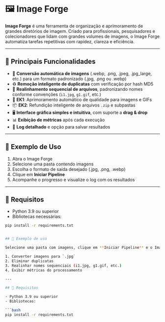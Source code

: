 # 🖼️ Image Forge

**Image Forge** é uma ferramenta de organização e aprimoramento de grandes diretórios de imagem. Criado para profissionais, pesquisadores e colecionadores que lidam com grandes volumes de imagens, o Image Forge automatiza tarefas repetitivas com rapidez, clareza e eficiência.

---

## 🚀 Principais Funcionalidades

- 🔄 **Conversão automática de imagens** (.webp, .png, .jpeg, .jpg_large, etc.) para um formato padronizado (.jpg, .png ou .webp)
- ♻️ **Remoção inteligente de duplicatas** com verificação por hash MD5
- 🧩 **Realinhamento sequencial de arquivos**, padronizando nomes conforme convenções (`i1.jpg`, `g1.gif`, etc.)
- 🧪 **EK1**: Aprimoramento automático de qualidade para imagens e GIFs
- 📦 **EK2**: Refundição inteligente de arquivos `.zip` e subpastas
- 🖥️ **Interface gráfica simples e intuitiva**, com suporte a **drag & drop**
- 📊 **Exibição de métricas** após cada execução
- 📜 **Log detalhado** e opção para salvar resultados

---

## 🎯 Exemplo de Uso

1. Abra o Image Forge
2. Selecione uma pasta contendo imagens
3. Escolha o formato de saída desejado (.jpg, .png, .webp)
4. Clique em **Iniciar Pipeline**
5. Acompanhe o progresso e visualize o log com os resultados

---

## 🧪 Requisitos

- Python 3.9 ou superior
- Bibliotecas necessárias:

```bash
pip install -r requirements.txt


## 📸 Exemplo de uso

Selecione uma pasta com imagens, clique em **Iniciar Pipeline** e o Image Forge executará as seguintes etapas:

1. Converter imagens para `.jpg`
2. Eliminar duplicatas
3. Realinhar nomes sequenciais (i1.jpg, g1.gif, etc.)
4. Exibir métricas do processamento

---

## 🧪 Requisitos

- Python 3.9 ou superior  
- Bibliotecas:

```bash
pip install -r requirements.txt

